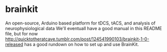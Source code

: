 # brainkit
An open-source, Arduino based platform for tDCS, tACS, and analysis of neurophysiological data
We'll eventuall have a good manual in this README file, but for now http://quicktotheratcave.tumblr.com/post/124541990103/brainkit-1-0-released has a good rundown on how to set up and use BrainKit.